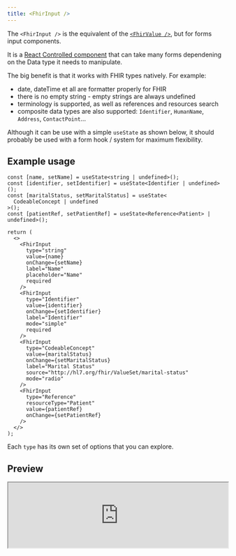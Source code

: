 ```yaml
---
title: <FhirInput />
---
```


The `<FhirInput />` is the equivalent of the [`<FhirValue />`](/packages/react/components/fhir-value), but for forms input components.

It is a [React Controlled component](https://react.dev/learn/sharing-state-between-components#controlled-and-uncontrolled-components) that can take many forms dependening on the Data type it needs to manipulate.

The big benefit is that it works with FHIR types natively. For example:

- date, dateTime et all are formatter properly for FHIR
- there is no empty string - empty strings are always undefined
- terminology is supported, as well as references and resources search
- composite data types are also supported: `Identifier`, `HumanName`, `Address`, `ContactPoint`...

Although it can be use with a simple `useState` as shown below, it should probably be used with a form hook / system for maximum flexibility.

## Example usage

```tsx
const [name, setName] = useState<string | undefined>();
const [identifier, setIdentifier] = useState<Identifier | undefined>();
const [maritalStatus, setMaritalStatus] = useState<
  CodeableConcept | undefined
>();
const [patientRef, setPatientRef] = useState<Reference<Patient> | undefined>();

return (
  <>
    <FhirInput
      type="string"
      value={name}
      onChange={setName}
      label="Name"
      placeholder="Name"
      required
    />
    <FhirInput
      type="Identifier"
      value={identifier}
      onChange={setIdentifier}
      label="Identifier"
      mode="simple"
      required
    />
    <FhirInput
      type="CodeableConcept"
      value={maritalStatus}
      onChange={setMaritalStatus}
      label="Marital Status"
      source="http://hl7.org/fhir/ValueSet/marital-status"
      mode="radio"
    />
    <FhirInput
      type="Reference"
      resourceType="Patient"
      value={patientRef}
      onChange={setPatientRef}
    />
  </>
);
```

Each `type` has its own set of options that you can explore.

## Preview

<iframe src="https://bonfhir.dev/storybook/iframe.html?args=&id=bonfhir-inputs-fhirinput--default&viewMode=story" width="100%" />

<iframe src="https://bonfhir.dev/storybook/iframe.html?args=&id=bonfhir-inputs-fhirinput--codeable-concept&viewMode=story" width="100%" />

<iframe src="https://bonfhir.dev/storybook/iframe.html?args=&id=bonfhir-inputs-fhirinput--identifier&viewMode=story" width="100%" />

<iframe src="https://bonfhir.dev/storybook/iframe.html?args=&id=bonfhir-inputs-fhirinput--reference&viewMode=story" width="100%" />
